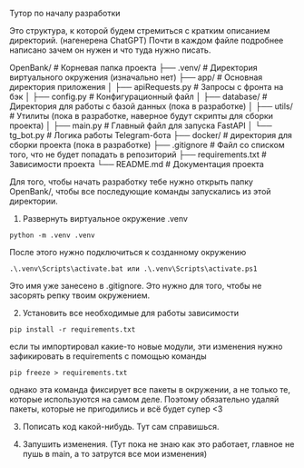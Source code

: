 Тутор по началу разработки

Это структура, к которой будем стремиться с кратким описанием директорий. (нагенерена ChatGPT) 
Почти в каждом файле подробнее написано зачем он нужен и что туда нужно писать.

OpenBank/						# Корневая папка проекта
├── .venv/                     	# Директория виртуального окружения (изначально нет)
├── app/                     	# Основная директория приложения
│   ├── apiRequests.py			# Запросы с фронта на бэк
│   ├── config.py            	# Конфигурационный файл
│   ├── database/            	# Директория для работы с базой данных (пока в разработке)
│   ├── utils/               	# Утилиты (пока в разработке, наверное будут скрипты для сборки проекта)
│   ├── main.py              	# Главный файл для запуска FastAPI
│   └── tg_bot.py           	# Логика работы Telegram-бота
├── docker/                     # директория для сборки проекта (пока в разработке)
├── .gitignore         		 	# Файл со списком того, что не будет попадать в репозиторий
├── requirements.txt         	# Зависимости проекта
└── README.md                	# Документация проекта


Для того, чтобы начать разработку тебе нужно открыть папку OpenBank/, чтобы все последующие команды запускались из этой директории.

1) Развернуть виртуальное окружение .venv
```
python -m .venv .venv
```
После этого нужно подключиться к созданному окружению
```
.\.venv\Scripts\activate.bat или .\.venv\Scripts\activate.ps1
```
Это имя уже занесено в .gitignore. Это нужно для того, чтобы не засорять репку твоим окружением.

2) Установить все необходимые для работы зависимости 
```
pip install -r requirements.txt
```
если ты импортировал какие-то новые модули, эти изменения нужно зафикировать в requirements с помощью команды
```
pip freeze > requirements.txt
```
однако эта команда фиксирует все пакеты в окружении, а не только те, которые используются на самом деле. Поэтому обязательно удаляй пакеты, которые не пригодились и всё будет супер <3

3) Пописать код какой-нибудь. Тут сам справишься.

4) Запушить изменения. (Тут пока не знаю как это работает, главное не пушь в main, а то затрутся все мои изменения)

